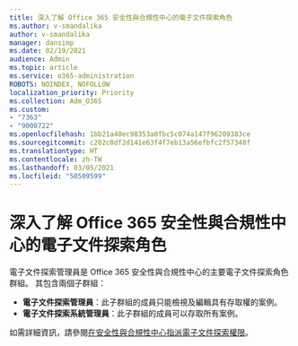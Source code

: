 ```yaml
---
title: 深入了解 Office 365 安全性與合規性中心的電子文件探索角色
ms.author: v-smandalika
author: v-smandalika
manager: dansimp
ms.date: 02/19/2021
audience: Admin
ms.topic: article
ms.service: o365-administration
ROBOTS: NOINDEX, NOFOLLOW
localization_priority: Priority
ms.collection: Adm_O365
ms.custom:
- "7363"
- "9000722"
ms.openlocfilehash: 1bb21a40ec98353a8fbc5c074a147f96209383ce
ms.sourcegitcommit: c202c0df2d141e63f4f7eb13a56efbfc2f57348f
ms.translationtype: HT
ms.contentlocale: zh-TW
ms.lasthandoff: 03/05/2021
ms.locfileid: "50509599"
---
```

# <a name="learn-about-ediscovery-related-roles-in-the-office-365-security--compliance-center"></a>深入了解 Office 365 安全性與合規性中心的電子文件探索角色

電子文件探索管理員是 Office 365 安全性與合規性中心的主要電子文件探索角色群組。 其包含兩個子群組：

- **電子文件探索管理員**：此子群組的成員只能檢視及編輯具有存取權的案例。
- **電子文件探索系統管理員**：此子群組的成員可以存取所有案例。

如需詳細資訊，請參閱[在安全性與合規性中心指派電子文件探索權限](https://docs.microsoft.com/microsoft-365/compliance/assign-ediscovery-permissions)。